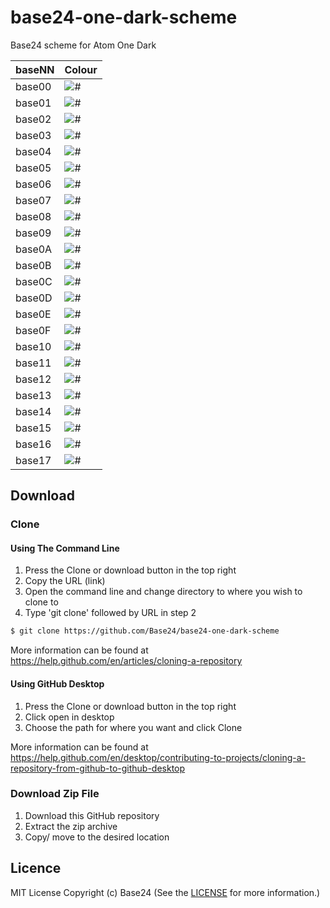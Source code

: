 # base24-one-dark-scheme

Base24 scheme for Atom One Dark

|baseNN|Colour|
|---|---|
|base00|![#](https://placehold.it/25/282c34/000000?text=+)
|base01|![#](https://placehold.it/25/3f4451/000000?text=+)
|base02|![#](https://placehold.it/25/4f5666/000000?text=+)
|base03|![#](https://placehold.it/25/545862/000000?text=+)
|base04|![#](https://placehold.it/25/9196a1/000000?text=+)
|base05|![#](https://placehold.it/25/abb2bf/000000?text=+)
|base06|![#](https://placehold.it/25/e6e6e6/000000?text=+)
|base07|![#](https://placehold.it/25/ffffff/000000?text=+)
|base08|![#](https://placehold.it/25/e06c75/000000?text=+)
|base09|![#](https://placehold.it/25/d19a66/000000?text=+)
|base0A|![#](https://placehold.it/25/e5c07b/000000?text=+)
|base0B|![#](https://placehold.it/25/98c379/000000?text=+)
|base0C|![#](https://placehold.it/25/56b6c2/000000?text=+)
|base0D|![#](https://placehold.it/25/61afef/000000?text=+)
|base0E|![#](https://placehold.it/25/c678dd/000000?text=+)
|base0F|![#](https://placehold.it/25/be5046/000000?text=+)
|base10|![#](https://placehold.it/25/21252b/000000?text=+)
|base11|![#](https://placehold.it/25/181a1f/000000?text=+)
|base12|![#](https://placehold.it/25/ff7b86/000000?text=+)
|base13|![#](https://placehold.it/25/efb074/000000?text=+)
|base14|![#](https://placehold.it/25/b1e18b/000000?text=+)
|base15|![#](https://placehold.it/25/63d4e0/000000?text=+)
|base16|![#](https://placehold.it/25/67cdff/000000?text=+)
|base17|![#](https://placehold.it/25/e48bff/000000?text=+)

## Download
### Clone
#### Using The Command Line
1. Press the Clone or download button in the top right
2. Copy the URL (link)
3. Open the command line and change directory to where you wish to
clone to
4. Type 'git clone' followed by URL in step 2
```bash
$ git clone https://github.com/Base24/base24-one-dark-scheme
```

More information can be found at
<https://help.github.com/en/articles/cloning-a-repository>

#### Using GitHub Desktop
1. Press the Clone or download button in the top right
2. Click open in desktop
3. Choose the path for where you want and click Clone

More information can be found at
<https://help.github.com/en/desktop/contributing-to-projects/cloning-a-repository-from-github-to-github-desktop>

### Download Zip File

1. Download this GitHub repository
2. Extract the zip archive
3. Copy/ move to the desired location


## Licence
MIT License
Copyright (c) Base24
(See the [LICENSE](/LICENSE.md) for more information.)
